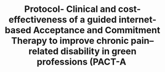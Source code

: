 --- 
abstract: '' 
authors: 
 - Y Terhorst
 -  L Braun
 -  titzler
 -  buntrock
 -  freund
 -  thielecke
 -  admin
 -  ...
doi: '' 
featured: false 
publication: '*BMJ Open*, NA' 
publication_short: '' 
publishDate: '2020-01-01' 
title: 'Protocol- Clinical and cost-effectiveness of a guided internet-based Acceptance and Commitment Therapy to improve chronic pain–related disability in green professions (PACT-A ' 
url_code: '' 
url_dataset: '' 
url_pdf: '' 
url_poster: '' 
url_project: '' 
url_slides: '' 
url_source: '' 
url_video: '' 
---